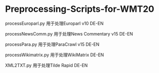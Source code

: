 # Preprocessing-Scripts-for-WMT20

processEuroparl.py 用于处理Europarl v10 DE-EN 

processNewsComm.py 用于处理News Commentary v15 DE-EN 

processPara.py 用于处理ParaCrawl v15 DE-EN 

processWikimatrix.py 用于处理WikiMatrix DE-EN 

XML2TXT.py 用于处理Tilde Rapid DE-EN 

